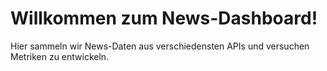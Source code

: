 # Willkommen zum News-Dashboard!

Hier sammeln wir News-Daten aus verschiedensten APIs und versuchen Metriken zu entwickeln.
